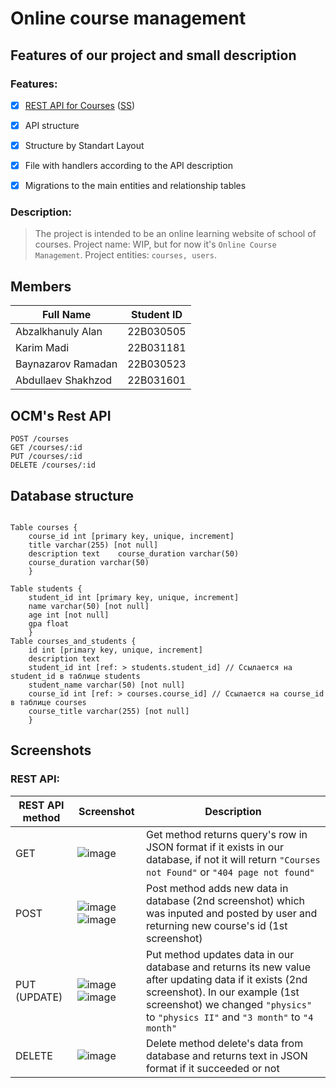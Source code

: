 # Online course management

## Features of our project and small description

### Features:
- [x] [REST API for Courses](#ocms-rest-api) ([SS](#rest-api))
- [x] API structure
- [x] Structure by Standart Layout
- [x] File with handlers according to the API description
- [x] Migrations to the main entities and relationship tables


### Description:
> The project is intended to be an online learning website of school of courses.
> Project name: WIP, but for now it's `Online Course Management`.
> Project entities: `courses, users`.

## Members

| Full Name | Student ID |
| --------- | ---------- |
| Abzalkhanuly Alan | 22B030505 |
| Karim Madi | 22B031181 |
| Baynazarov Ramadan | 22B030523 |
| Abdullaev Shakhzod | 22B031601 |

## OCM's Rest API

```
POST /courses
GET /courses/:id
PUT /courses/:id
DELETE /courses/:id
```

## Database structure

```

Table courses { 
    course_id int [primary key, unique, increment]      
    title varchar(255) [not null] 
    description text    course_duration varchar(50)
    course_duration varchar(50) 
    }

Table students {    
    student_id int [primary key, unique, increment] 
    name varchar(50) [not null]    
    age int [not null]
    gpa float
    }
Table courses_and_students {
    id int [primary key, unique, increment]    
    description text
    student_id int [ref: > students.student_id] // Ссылается на student_id в таблице students    
    student_name varchar(50) [not null]
    course_id int [ref: > courses.course_id] // Ссылается на course_id в таблице courses    
    course_title varchar(255) [not null]
    }

```

## Screenshots

### REST API:

| REST API method | Screenshot | Description |
| ----- | ---------- | --------- |
| GET | ![image](https://github.com/itzHiti/GoLang-Project-2024/assets/81374715/3a288d93-2414-4403-9b40-ce471b02a521) | Get method returns query's row in JSON format if it exists in our database, if not it will return `"Courses not Found"` or `"404 page not found"` | 
| POST | ![image](https://github.com/itzHiti/GoLang-Project-2024/assets/81374715/db001542-a970-46c0-8236-52a6468e3933) ![image](https://github.com/itzHiti/GoLang-Project-2024/assets/81374715/d37184bb-6590-4521-a988-8b45958d7fa2) | Post method adds new data in database (2nd screenshot) which was inputed and posted by user and returning new course's id (1st screenshot) |
| PUT (UPDATE) | ![image](https://github.com/itzHiti/GoLang-Project-2024/assets/81374715/4d4121ae-54d0-4cea-9c22-cc7ef8cdfc6f) ![image](https://github.com/itzHiti/GoLang-Project-2024/assets/81374715/c2d81096-d9be-4da9-bb4d-37f5d17688d9) | Put method updates data in our database and returns its new value after updating data if it exists (2nd screenshot). In our example (1st screenshot) we changed `"physics"` to `"physics II"` and `"3 month"` to `"4 month"` |
| DELETE | ![image](https://github.com/itzHiti/GoLang-Project-2024/assets/81374715/c997d581-bdd9-4bb5-8b78-b99ccfae20b3) | Delete method delete's data from database and returns text in JSON format if it succeeded or not |